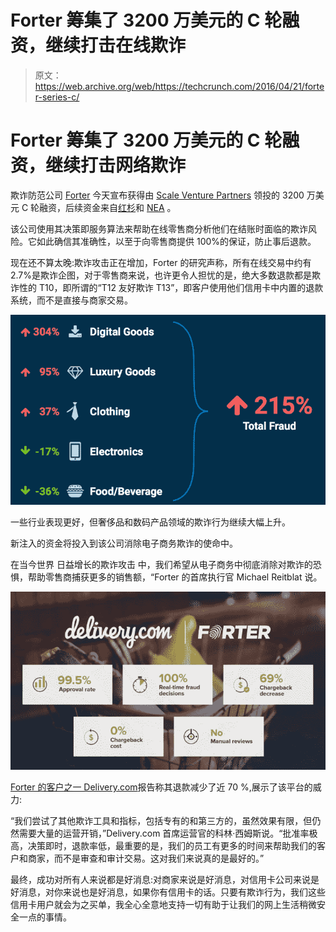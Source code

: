 # Forter 筹集了 3200 万美元的 C 轮融资，继续打击在线欺诈 

> 原文：<https://web.archive.org/web/https://techcrunch.com/2016/04/21/forter-series-c/>

# Forter 筹集了 3200 万美元的 C 轮融资，继续打击网络欺诈

欺诈防范公司 [Forter](https://web.archive.org/web/20221007194901/http://www.forter.com/) 今天宣布获得由 [Scale Venture Partners](https://web.archive.org/web/20221007194901/http://www.scalevp.com/) 领投的 3200 万美元 C 轮融资，后续资金来自[红杉](https://web.archive.org/web/20221007194901/https://www.sequoiacap.com/)和 [NEA](https://web.archive.org/web/20221007194901/http://www.nea.com/) 。

该公司使用其决策即服务算法来帮助在线零售商分析他们在结账时面临的欺诈风险。它如此确信其准确性，以至于向零售商提供 100%的保证，防止事后退款。

现在还不算太晚:欺诈攻击正在增加，Forter 的研究声称，所有在线交易中约有 2.7%是欺诈企图，对于零售商来说，也许更令人担忧的是，绝大多数退款都是欺诈性的 T10，即所谓的“T12 友好欺诈 T13”，即客户使用他们信用卡中内置的退款系统，而不是直接与商家交易。

![Screen Shot 2016-04-20 at 15.16.50](img/3e5d1bb2d8a14e4b45c4e5ced456c137.png)

一些行业表现更好，但奢侈品和数码产品领域的欺诈行为继续大幅上升。

新注入的资金将投入到该公司消除电子商务欺诈的使命中。

在当今世界 日益增长的欺诈攻击 中，我们希望从电子商务中彻底消除对欺诈的恐惧，帮助零售商捕获更多的销售额，“Forter 的首席执行官 Michael Reitblat 说。

![deliverycom forter](img/b0a30cb4c1df6e9f0c0cacf1f288659b.png)

[Forter 的客户之一 Delivery.com](https://web.archive.org/web/20221007194901/https://www.delivery.com/)报告称其退款减少了近 70 %,展示了该平台的威力:

“我们尝试了其他欺诈工具和指标，包括专有的和第三方的，虽然效果有限，但仍然需要大量的运营开销，”Delivery.com 首席运营官的科林·西姆斯说。“批准率极高，决策即时，退款率低，最重要的是，我们的员工有更多的时间来帮助我们的客户和商家，而不是审查和审计交易。这对我们来说真的是最好的。”

最终，成功对所有人来说都是好消息:对商家来说是好消息，对信用卡公司来说是好消息，对你来说也是好消息，如果你有信用卡的话。只要有欺诈行为，我们这些信用卡用户就会为之买单，我全心全意地支持一切有助于让我们的网上生活稍微安全一点的事情。